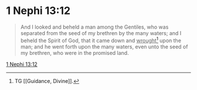 # 1 Nephi 13:12

> And I looked and beheld a man among the Gentiles, who was separated from the seed of my brethren by the many waters; and I beheld the Spirit of God, that it came down and <u>wrought</u>[^a] upon the man; and he went forth upon the many waters, even unto the seed of my brethren, who were in the promised land.

[1 Nephi 13:12](https://www.churchofjesuschrist.org/study/scriptures/bofm/1-ne/13?lang=eng&id=p12#p12)


[^a]: TG [[Guidance, Divine]].

